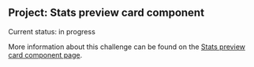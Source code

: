 ## Project: Stats preview card component

Current status: in progress

More information about this challenge can be found on the [Stats preview card component page](https://www.frontendmentor.io/challenges/stats-preview-card-component-8JqbgoU62).